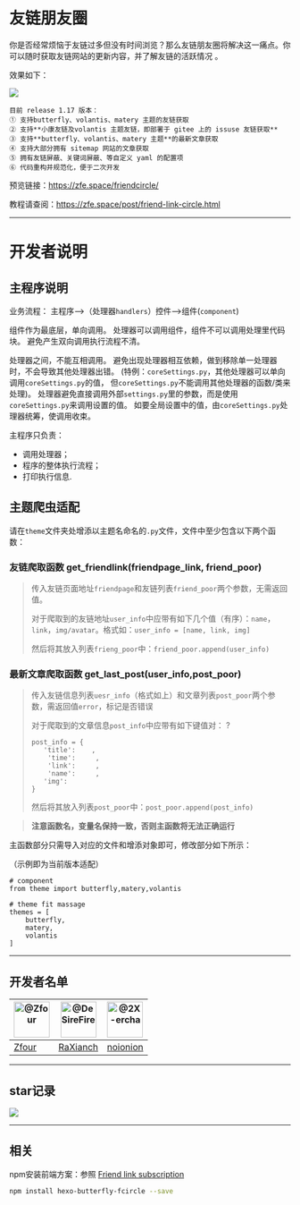 # 友链朋友圈

你是否经常烦恼于友链过多但没有时间浏览？那么友链朋友圈将解决这一痛点。你可以随时获取友链网站的更新内容，并了解友链的活跃情况 。

效果如下：

![](https://cdn.nlark.com/yuque/0/2021/png/8391485/1612877553087-3087b091-93ce-40fd-a49f-8baf0f0f49c4.png#align=left&display=inline&height=521&margin=%5Bobject%20Object%5D&name=image.png&originHeight=521&originWidth=386&size=161076&status=done&style=none&width=386)

```
目前 release 1.17 版本：
① 支持butterfly、volantis、matery 主题的友链获取
② 支持**小康友链及volantis 主题友链，即部署于 gitee 上的 issuse 友链获取**
③ 支持**butterfly、volantis、matery 主题**的最新文章获取
④ 支持大部分拥有 sitemap 网站的文章获取
⑤ 拥有友链屏蔽、关键词屏蔽、等自定义 yaml 的配置项
⑥ 代码重构并规范化，便于二次开发        
```
预览链接：https://zfe.space/friendcircle/

教程请查阅：https://zfe.space/post/friend-link-circle.html

--------

# 开发者说明

## 主程序说明

业务流程：
主程序-->（处理器`handlers`）控件—->组件(`component`)

组件作为最底层，单向调用。
处理器可以调用组件，组件不可以调用处理里代码块。
避免产生双向调用执行流程不清。

处理器之间，不能互相调用。
避免出现处理器相互依赖，做到移除单一处理器时，不会导致其他处理器出错。
(特例：`coreSettings.py`，其他处理器可以单向调用`coreSettings.py`的值，
但`coreSettings.py`不能调用其他处理器的函数/类来处理)。
处理器避免直接调用外部`settings.py`里的参数，而是使用`coreSettings.py`来调用设置的值。
如要全局设置中的值，由`coreSettings.py`处理器统筹，使调用收束。

主程序只负责：
* 调用处理器；
* 程序的整体执行流程；
* 打印执行信息.

## 主题爬虫适配

请在`theme`文件夹处增添以主题名命名的`.py`文件，文件中至少包含以下两个函数：

### 友链爬取函数 get_friendlink(friendpage_link, friend_poor)

> 传入友链页面地址`friendpage`和友链列表`friend_poor`两个参数，无需返回值。
> 
> 对于爬取到的友链地址`user_info`中应带有如下几个值（有序）：`name`，`link`，`img/avatar`。格式如：`user_info = [name, link, img]`
> 
> 然后将其放入列表`frieng_poor`中：`friend_poor.append(user_info)`


### 最新文章爬取函数 get_last_post(user_info,post_poor)

> 传入友链信息列表`uesr_info`（格式如上）和文章列表`post_poor`两个参数，需返回值`error`，标记是否错误
> 
> 对于爬取到的文章信息`post_info`中应带有如下键值对：
? 
> ```PY
> post_info = {
>    'title':    , 
>     'time':     ,
>     'link':     ,
>     'name':     ,
>    'img':      
> }
> ```
> 
> 然后将其放入列表`post_poor`中：`post_poor.append(post_info)`

> **注意函数名，变量名保持一致，否则主函数将无法正确运行**

主函数部分只需导入对应的文件和增添对象即可，修改部分如下所示：

（示例即为当前版本适配）

```PY
# component
from theme import butterfly,matery,volantis

# theme fit massage
themes = [
    butterfly,
    matery,
    volantis
]
```

--------

## 开发者名单

| <img class="d-block avatar-user" src="https://avatars.githubusercontent.com/u/19563906?s=64&amp;v=4" width="64" height="64" alt="@Zfour"> | <img class="d-block avatar-user" src="https://avatars.githubusercontent.com/u/18726905?s=64&amp;v=4" width="64" height="64" alt="@DeSireFire"> | <img class="d-block avatar-user" src="https://avatars.githubusercontent.com/u/72645310?s=64&amp;v=4" width="64" height="64" alt="@2X-ercha"> |
| ------------------------------------------------------------ | ------------------------------------------------------------ | ------------------------------------------------------------ |
| [Zfour](https://github.com/Zfour)                            | [RaXianch](https://github.com/DeSireFire)                    | [noionion](https://github.com/2X-ercha)                      |

--------

## star记录

![](https://starchart.cc/Rock-Candy-Tea/hexo-circle-of-friends.svg)

---------

## 相关

npm安装前端方案：参照 [Friend link subscription](https://akilar.top/posts/8480b91c/)

```BASH
npm install hexo-butterfly-fcircle --save
```




